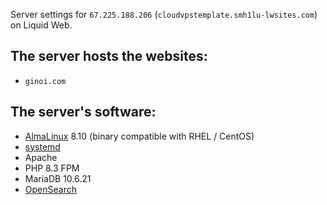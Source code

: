 Server settings for `67.225.188.206` (`cloudvpstemplate.smh1lu-lwsites.com`) on Liquid Web.  

## The server hosts the websites:
- `ginoi.com`
 
## The server's software:
- [AlmaLinux](https://en.wikipedia.org/wiki/AlmaLinux) 8.10 (binary compatible with RHEL / CentOS)
- [systemd](https://en.wikipedia.org/wiki/Systemd)
- Apache
- PHP 8.3 FPM
- MariaDB 10.6.21
- [OpenSearch](https://en.wikipedia.org/wiki/OpenSearch_(software))
